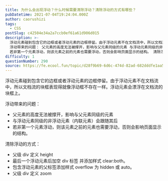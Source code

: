 ```yaml
---
title: 为什么会出现浮动？什么时候需要清除浮动？清除浮动的方式有哪些？
pubDatetime: 2021-07-04T19:24:04.000Z
author: caorushizi
tags:
  - CSS
postSlug: c42504e34a2a7ccb0ef61a61d906d015
description: >-
  浮动元素碰到包含它的边框或者浮动元素的边框停留。由于浮动元素不在文档流中，所以文档流的块框表现得就像浮动框不存在一样。浮动元素会漂浮在文档流的块框上。
  浮动带来的问题： 父元素的高度无法被撑开，影响与父元素同级的元素 与浮动元素同级的非浮动元素（内联元素）会跟随其后
  若非第一个元素浮动，则该元素之前的元素也需要浮动，否则会影响页面显示的结构。 清除浮动的方式： 父级div定义height 最后一个
difficulty: 1
questionNumber: 290
source: https://fe.ecool.fun/topic/d28f9b69-6d6c-474d-82ad-682dddfe1aa5
---
```


浮动元素碰到包含它的边框或者浮动元素的边框停留。由于浮动元素不在文档流中，所以文档流的块框表现得就像浮动框不存在一样。浮动元素会漂浮在文档流的块框上。

浮动带来的问题：

- 父元素的高度无法被撑开，影响与父元素同级的元素
- 与浮动元素同级的非浮动元素（内联元素）会跟随其后
- 若非第一个元素浮动，则该元素之前的元素也需要浮动，否则会影响页面显示的结构。

清除浮动的方式：

- 父级 div 定义 height
- 最后一个浮动元素后加空 div 标签 并添加样式 clear:both。
- 包含浮动元素的父标签添加样式 overflow 为 hidden 或 auto。
- 父级 div 定义 zoom
